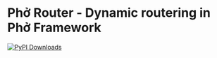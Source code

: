 # Phở Router - Dynamic routering in Phở Framework

[![PyPI Downloads](https://img.shields.io/pypi/dm/phowr_router.svg?label=PyPI%20downloads)](
https://pypi.org/project/phowr-router/)
